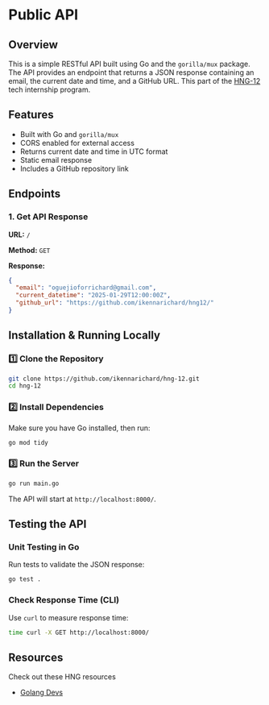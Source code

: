# Public API

## Overview

This is a simple RESTful API built using Go and the `gorilla/mux` package. The API provides an endpoint that returns a JSON response containing an email, the current date and time, and a GitHub URL. This part of the [HNG-12](https://hng.tech) tech internship program.

## Features

- Built with Go and `gorilla/mux`
- CORS enabled for external access
- Returns current date and time in UTC format
- Static email response
- Includes a GitHub repository link

## Endpoints

### **1. Get API Response**

**URL:** `/`

**Method:** `GET`

**Response:**
```json
{
  "email": "oguejioforrichard@gmail.com",
  "current_datetime": "2025-01-29T12:00:00Z",
  "github_url": "https://github.com/ikennarichard/hng12/"
}
```

## Installation & Running Locally

### **1️⃣ Clone the Repository**

```bash
git clone https://github.com/ikennarichard/hng-12.git
cd hng-12
```

### **2️⃣ Install Dependencies**

Make sure you have Go installed, then run:
```bash
go mod tidy
```

### **3️⃣ Run the Server**

```bash
go run main.go
```

The API will start at `http://localhost:8000/`.

## Testing the API

### **Unit Testing in Go**

Run tests to validate the JSON response:
```bash
go test .
```

### **Check Response Time (CLI)**

Use `curl` to measure response time:
```bash
time curl -X GET http://localhost:8000/
```

## Resources

Check out these HNG resources

- [Golang Devs](https://hng.tech/hire/golang-developers)
